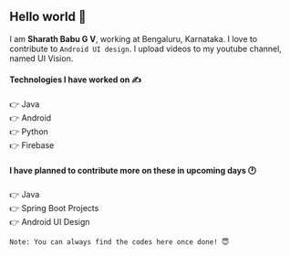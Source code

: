 ## Hello world 👋
I am <b>Sharath Babu G V</b>, working at Bengaluru, Karnataka. I love to contribute to `Android UI design`. I upload videos to my youtube channel, named UI Vision.


#### Technologies I have worked on ✍️
👉 Java<br/>
👉 Android<br/>
👉 Python<br/>
👉 Firebase<br/>


#### I have planned to contribute more on these in upcoming days 🕐
👉 Java<br/>
👉 Spring Boot Projects<br/>
👉 Android UI Design<br/>

`Note: You can always find the codes here once done! 😇`

<!--
**sharathbabugv/sharathbabugv** is a ✨ _special_ ✨ repository because its `README.md` (this file) appears on your GitHub profile.
<p float="left">
  <img src="https://cdn4.iconfinder.com/data/icons/google-i-o-2016/512/google_firebase-2-512.png" width="36" />
  <img src="https://i.imgur.com/G4eM3yv.png" width="24" /> 
  <img src="https://image.flaticon.com/icons/svg/888/888839.svg" width="32" />
</p>

Here are some ideas to get you started:

- 🔭 I’m currently working on ...
- 🌱 I’m currently learning ...
- 👯 I’m looking to collaborate on ...
- 🤔 I’m looking for help with ...
- 💬 Ask me about ...
- 📫 How to reach me: ...
- 😄 Pronouns: ...
- ⚡ Fun fact: ...
-->
